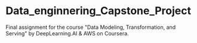# Data_enginnering_Capstone_Project
Final assignment for the course "Data Modeling, Transformation, and Serving" by DeepLearning.AI & AWS on Coursera.

